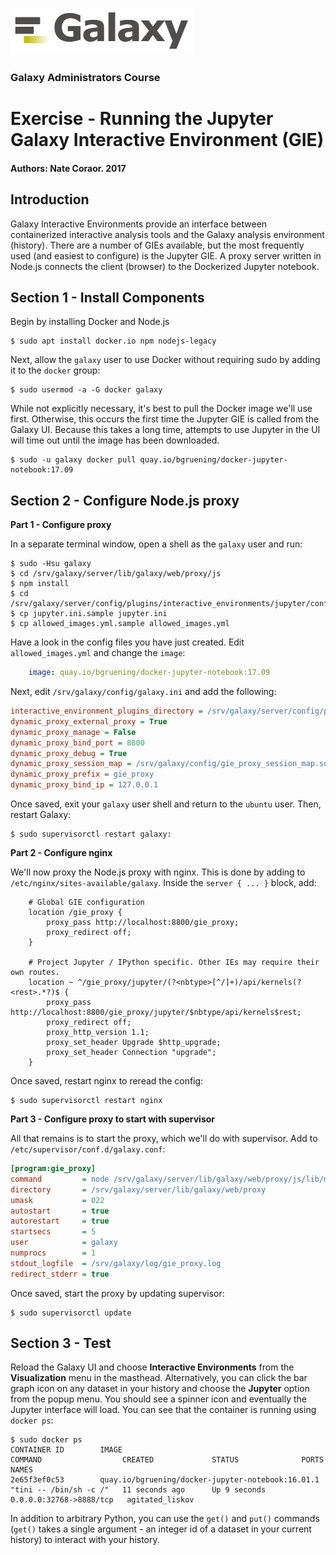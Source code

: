 ![galaxy logo](../../docs/shared-images/galaxy_logo_25percent_transparent.png)

### Galaxy Administrators Course

# Exercise - Running the Jupyter Galaxy Interactive Environment (GIE)

#### Authors: Nate Coraor. 2017

## Introduction

Galaxy Interactive Environments provide an interface between containerized interactive analysis tools and the Galaxy analysis environment (history). There are a number of GIEs available, but the most frequently used (and easiest to configure) is the Jupyter GIE. A proxy server written in Node.js connects the client (browser) to the Dockerized Jupyter notebook.

## Section 1 - Install Components

Begin by installing Docker and Node.js

```console
$ sudo apt install docker.io npm nodejs-legacy
```

Next, allow the `galaxy` user to use Docker without requiring sudo by adding it to the `docker` group:

```
$ sudo usermod -a -G docker galaxy
```

While not explicitly necessary, it's best to pull the Docker image we'll use first. Otherwise, this occurs the first time the Jupyter GIE is called from the Galaxy UI. Because this takes a long time, attempts to use Jupyter in the UI will time out until the image has been downloaded.

```console
$ sudo -u galaxy docker pull quay.io/bgruening/docker-jupyter-notebook:17.09
```

## Section 2 - Configure Node.js proxy

**Part 1 - Configure proxy**

In a separate terminal window, open a shell as the `galaxy` user and run:

```console
$ sudo -Hsu galaxy
$ cd /srv/galaxy/server/lib/galaxy/web/proxy/js
$ npm install
$ cd /srv/galaxy/server/config/plugins/interactive_environments/jupyter/config
$ cp jupyter.ini.sample jupyter.ini
$ cp allowed_images.yml.sample allowed_images.yml
```

Have a look in the config files you have just created. Edit `allowed_images.yml` and change the `image`:

```yaml
    image: quay.io/bgruening/docker-jupyter-notebook:17.09
```

Next, edit `/srv/galaxy/config/galaxy.ini` and add the following:

```ini
interactive_environment_plugins_directory = /srv/galaxy/server/config/plugins/interactive_environments
dynamic_proxy_external_proxy = True
dynamic_proxy_manage = False
dynamic_proxy_bind_port = 8800
dynamic_proxy_debug = True
dynamic_proxy_session_map = /srv/galaxy/config/gie_proxy_session_map.sqlite
dynamic_proxy_prefix = gie_proxy
dynamic_proxy_bind_ip = 127.0.0.1
```

Once saved, exit your `galaxy` user shell and return to the `ubuntu` user. Then, restart Galaxy:

```console
$ sudo supervisorctl restart galaxy:
```

**Part 2 - Configure nginx**

We'll now proxy the Node.js proxy with nginx. This is done by adding to `/etc/nginx/sites-available/galaxy`. Inside the `server { ... }` block, add:

```nginx
    # Global GIE configuration
    location /gie_proxy {
        proxy_pass http://localhost:8800/gie_proxy;
        proxy_redirect off;
    }

    # Project Jupyter / IPython specific. Other IEs may require their own routes.
    location ~ ^/gie_proxy/jupyter/(?<nbtype>[^/]+)/api/kernels(?<rest>.*?)$ {
        proxy_pass http://localhost:8800/gie_proxy/jupyter/$nbtype/api/kernels$rest;
        proxy_redirect off;
        proxy_http_version 1.1;
        proxy_set_header Upgrade $http_upgrade;
        proxy_set_header Connection "upgrade";
    }
```

Once saved, restart nginx to reread the config:

```console
$ sudo supervisorctl restart nginx
```

**Part 3 - Configure proxy to start with supervisor**

All that remains is to start the proxy, which we'll do with supervisor. Add to `/etc/supervisor/conf.d/galaxy.conf`:

```ini
[program:gie_proxy]
command         = node /srv/galaxy/server/lib/galaxy/web/proxy/js/lib/main.js --ip 127.0.0.1 --port 8800 --sessions /srv/galaxy/config/gie_proxy_session_map.sqlite --cookie galaxysession --verbose
directory       = /srv/galaxy/server/lib/galaxy/web/proxy
umask           = 022
autostart       = true
autorestart     = true
startsecs       = 5
user            = galaxy
numprocs        = 1
stdout_logfile  = /srv/galaxy/log/gie_proxy.log
redirect_stderr = true
```

Once saved, start the proxy by updating supervisor:

```console
$ sudo supervisorctl update
```

## Section 3 - Test

Reload the Galaxy UI and choose **Interactive Environments** from the **Visualization** menu in the masthead. Alternatively, you can click the bar graph icon on any dataset in your history and choose the **Jupyter** option from the popup menu. You should see a spinner icon and eventually the Jupyter interface will load. You can see that the container is running using `docker ps`:

```console
$ sudo docker ps
CONTAINER ID        IMAGE                                               COMMAND                  CREATED             STATUS              PORTS                     NAMES
2e65f3ef0c53        quay.io/bgruening/docker-jupyter-notebook:16.01.1   "tini -- /bin/sh -c /"   11 seconds ago      Up 9 seconds        0.0.0.0:32768->8888/tcp   agitated_liskov
```

In addition to arbitrary Python, you can use the `get()` and `put()` commands (`get()` takes a single argument - an integer id of a dataset in your current history) to interact with your history.
